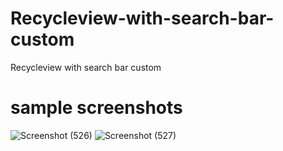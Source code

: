 # Recycleview-with-search-bar-custom
Recycleview with search bar custom

# sample screenshots

![Screenshot (526)](https://user-images.githubusercontent.com/44635651/172153375-0fed206f-d16b-4af4-8c68-4c6bb3323ad7.png)
![Screenshot (527)](https://user-images.githubusercontent.com/44635651/172153382-591b6942-07af-45c7-b55c-c16bb9f120c9.png)
